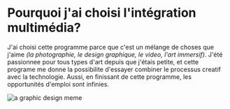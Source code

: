 # Pourquoi j'ai choisi l'intégration multimédia?

J'ai choisi cette programme parce que c'est un mélange de choses que j'aime _(la photographie, le design graphique, le video, l'art immersif)_. J'été passionnee pour tous types d'art depuis que j'étais petite, et cette programe me donne la possibilite d'essayer combiner le processus creatif avec la technologie. Aussi, en finissant de cette programme, les opportunités d'emploi sont infinies. 

![a graphic design meme](https://cdn.mos.cms.futurecdn.net/TE9rddzPhrftMvB33eRMCC-1200-80.jpg)




